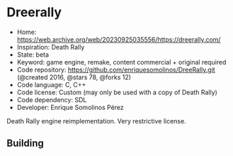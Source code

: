 # Dreerally

- Home: https://web.archive.org/web/20230925035556/https://dreerally.com/
- Inspiration: Death Rally
- State: beta
- Keyword: game engine, remake, content commercial + original required
- Code repository: https://github.com/enriquesomolinos/DreeRally.git (@created 2016, @stars 78, @forks 12)
- Code language: C, C++
- Code license: Custom (may only be used with a copy of Death Rally)
- Code dependency: SDL
- Developer: Enrique Somolinos Pérez

Death Rally engine reimplementation.
Very restrictive license.

## Building
